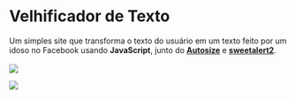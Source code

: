 # Velhificador de Texto
Um simples site que transforma o texto do usuário em um texto feito por um idoso no Facebook usando <b>JavaScript</b>, junto do <b><a href="https://github.com/jackmoore/autosize">Autosize</a></b> e <b><a href="https://sweetalert2.github.io/">sweetalert2</a></b>.
<br>
<br>
<a href="https://hits.seeyoufarm.com"><img src="https://hits.seeyoufarm.com/api/count/incr/badge.svg?url=https%3A%2F%2Fgithub.com%2FBonavigo%2Fvelhificador&count_bg=%2379C83D&title_bg=%23555555&icon=&icon_color=%23E7E7E7&title=views&edge_flat=false"/></a>

<img src="https://i.imgur.com/Fy7yXQq.gif">
